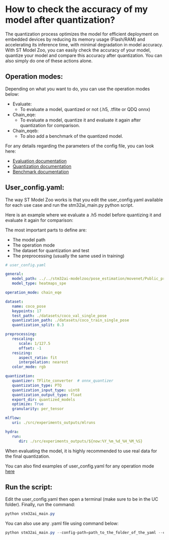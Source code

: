 # How to check the accuracy of my model after quantization?

The quantization process optimizes the model for efficient deployment on embedded devices by reducing its memory usage (Flash/RAM) and accelerating its inference time, with minimal degradation in model accuracy. With ST Model Zoo, you can easily check the accuracy of your model, quantize your model and compare this accuracy after quantization. You can also simply do one of these actions alone.

## Operation modes:

Depending on what you want to do, you can use the operation modes below:
- Evaluate:
    - To evaluate a model, quantized or not (.h5, .tflite or QDQ onnx)
- Chain_eqe:
    - To evaluate a model, quantize it and evaluate it again after quantization for comparison.
- Chain_eqeb:
    - To also add a benchmark of the quantized model.

For any details regarding the parameters of the config file, you can look here:
- [Evaluation documentation](../../../src/evaluation/README.md)
- [Quantization documentation](../../../src/quantization/README.md)
- [Benchmark documentation](../../../src/benchmarking/README.md)


## User_config.yaml:

The way ST Model Zoo works is that you edit the user_config.yaml available for each use case and run the stm32ai_main.py python script. 

Here is an example where we evaluate a .h5 model before quantizing it and evaluate it again for comparison:

The most important parts to define are:
- The model path
- The operation mode
- The dataset for quantization and test
- The preprocessing (usually the same used in training)

```yaml
# user_config.yaml

general:
   model_path: ../../stm32ai-modelzoo/pose_estimation/movenet/Public_pretrainedmodel_custom_dataset/custom_dataset_person_17kpts/movenet_lightning_heatmaps_192/movenet_lightning_heatmaps_192.h5
   model_type: heatmaps_spe

operation_mode: chain_eqe

dataset:
   name: coco_pose
   keypoints: 17
   test_path: ./datasets/coco_val_single_pose
   quantization_path: ./datasets/coco_train_single_pose
   quantization_split: 0.3

preprocessing:
   rescaling:
      scale: 1/127.5
      offset: -1
   resizing:
      aspect_ratio: fit
      interpolation: nearest
   color_mode: rgb

quantization:
   quantizer: TFlite_converter  # onnx_quantizer
   quantization_type: PTQ
   quantization_input_type: uint8
   quantization_output_type: float
   export_dir: quantized_models
   optimize: True
   granularity: per_tensor

mlflow:
   uri: ./src/experiments_outputs/mlruns

hydra:
   run:
      dir: ./src/experiments_outputs/${now:%Y_%m_%d_%H_%M_%S}
```
When evaluating the model, it is highly recommended to use real data for the final quantization.

You can also find examples of user_config.yaml for any operation mode [here](https://github.com/STMicroelectronics/stm32ai-modelzoo-services/tree/main/pose_estimation/src/config_file_examples)


## Run the script:

Edit the user_config.yaml then open a terminal (make sure to be in the UC folder). Finally, run the command:

```powershell
python stm32ai_main.py
```
You can also use any .yaml file using command below:
```powershell
python stm32ai_main.py --config-path=path_to_the_folder_of_the_yaml --config-name=name_of_your_yaml_file
```
